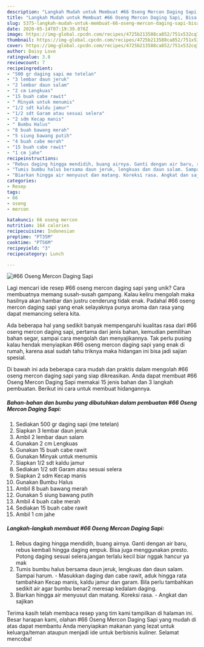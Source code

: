 ```yaml
---
description: "Langkah Mudah untuk Membuat #66 Oseng Mercon Daging Sapi, Bisa Manjain Lidah"
title: "Langkah Mudah untuk Membuat #66 Oseng Mercon Daging Sapi, Bisa Manjain Lidah"
slug: 5375-langkah-mudah-untuk-membuat-66-oseng-mercon-daging-sapi-bisa-manjain-lidah
date: 2020-05-14T07:19:39.876Z
image: https://img-global.cpcdn.com/recipes/4725b213588ca852/751x532cq70/66-oseng-mercon-daging-sapi-foto-resep-utama.jpg
thumbnail: https://img-global.cpcdn.com/recipes/4725b213588ca852/751x532cq70/66-oseng-mercon-daging-sapi-foto-resep-utama.jpg
cover: https://img-global.cpcdn.com/recipes/4725b213588ca852/751x532cq70/66-oseng-mercon-daging-sapi-foto-resep-utama.jpg
author: Daisy Love
ratingvalue: 3.8
reviewcount: 7
recipeingredient:
- "500 gr daging sapi me tetelan"
- "3 lembar daun jeruk"
- "2 lembar daun salam"
- "2 cm Lengkuas"
- "15 buah cabe rawit"
- " Minyak untuk menumis"
- "1/2 sdt kaldu jamur"
- "1/2 sdt Garam atau sesuai selera"
- "2 sdm Kecap manis"
- " Bumbu Halus"
- "8 buah bawang merah"
- "5 siung bawang putih"
- "4 buah cabe merah"
- "15 buah cabe rawit"
- "1 cm jahe"
recipeinstructions:
- "Rebus daging hingga mendidih, buang airnya. Ganti dengan air baru, rebus kembali hingga daging empuk. Bisa juga menggunakan presto. Potong daging sesuai selera.jangan terlalu kecil biar nggak hancur ya mak"
- "Tumis bumbu halus bersama daun jeruk, lengkuas dan daun salam. Sampai harum. Masukkan daging dan cabe rawit, aduk hingga rata tambahkan Kecap manis, kaldu jamur dan garam. Bila perlu tambahkan sedikit air agar bumbu benar2 meresap kedalam daging."
- "Biarkan hingga air menyusut dan matang. Koreksi rasa. Angkat dan sajikan"
categories:
- Resep
tags:
- 66
- oseng
- mercon

katakunci: 66 oseng mercon 
nutrition: 164 calories
recipecuisine: Indonesian
preptime: "PT35M"
cooktime: "PT56M"
recipeyield: "3"
recipecategory: Lunch

---
```



![#66 Oseng Mercon Daging Sapi](https://img-global.cpcdn.com/recipes/4725b213588ca852/751x532cq70/66-oseng-mercon-daging-sapi-foto-resep-utama.jpg)

Lagi mencari ide resep #66 oseng mercon daging sapi yang unik? Cara membuatnya memang susah-susah gampang. Kalau keliru mengolah maka hasilnya akan hambar dan justru cenderung tidak enak. Padahal #66 oseng mercon daging sapi yang enak selayaknya punya aroma dan rasa yang dapat memancing selera kita.

Ada beberapa hal yang sedikit banyak mempengaruhi kualitas rasa dari #66 oseng mercon daging sapi, pertama dari jenis bahan, kemudian pemilihan bahan segar, sampai cara mengolah dan menyajikannya. Tak perlu pusing kalau hendak menyiapkan #66 oseng mercon daging sapi yang enak di rumah, karena asal sudah tahu triknya maka hidangan ini bisa jadi sajian spesial.




Di bawah ini ada beberapa cara mudah dan praktis dalam mengolah #66 oseng mercon daging sapi yang siap dikreasikan. Anda dapat membuat #66 Oseng Mercon Daging Sapi memakai 15 jenis bahan dan 3 langkah pembuatan. Berikut ini cara untuk membuat hidangannya.

<!--inarticleads1-->

##### Bahan-bahan dan bumbu yang dibutuhkan dalam pembuatan #66 Oseng Mercon Daging Sapi:

1. Sediakan 500 gr daging sapi (me tetelan)
1. Siapkan 3 lembar daun jeruk
1. Ambil 2 lembar daun salam
1. Gunakan 2 cm Lengkuas
1. Gunakan 15 buah cabe rawit
1. Gunakan  Minyak untuk menumis
1. Siapkan 1/2 sdt kaldu jamur
1. Sediakan 1/2 sdt Garam atau sesuai selera
1. Siapkan 2 sdm Kecap manis
1. Gunakan  Bumbu Halus
1. Ambil 8 buah bawang merah
1. Gunakan 5 siung bawang putih
1. Ambil 4 buah cabe merah
1. Sediakan 15 buah cabe rawit
1. Ambil 1 cm jahe




<!--inarticleads2-->

##### Langkah-langkah membuat #66 Oseng Mercon Daging Sapi:

1. Rebus daging hingga mendidih, buang airnya. Ganti dengan air baru, rebus kembali hingga daging empuk. Bisa juga menggunakan presto. Potong daging sesuai selera.jangan terlalu kecil biar nggak hancur ya mak
1. Tumis bumbu halus bersama daun jeruk, lengkuas dan daun salam. Sampai harum. - Masukkan daging dan cabe rawit, aduk hingga rata tambahkan Kecap manis, kaldu jamur dan garam. Bila perlu tambahkan sedikit air agar bumbu benar2 meresap kedalam daging.
1. Biarkan hingga air menyusut dan matang. Koreksi rasa. - Angkat dan sajikan




Terima kasih telah membaca resep yang tim kami tampilkan di halaman ini. Besar harapan kami, olahan #66 Oseng Mercon Daging Sapi yang mudah di atas dapat membantu Anda menyiapkan makanan yang lezat untuk keluarga/teman ataupun menjadi ide untuk berbisnis kuliner. Selamat mencoba!
